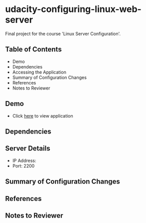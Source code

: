 # udacity-configuring-linux-web-server
Final project for the course 'Linux Server Configuration'.

## Table of Contents
- Demo
- Dependencies
- Accessing the Application
- Summary of Configuration Changes
- References 
- Notes to Reviewer

## Demo
- Click [here]('http://testtestest.com') to view application

## Dependencies

## Server Details

- IP Address: <Write IP Address Here>
- Port: 2200

## Summary of Configuration Changes

## References

## Notes to Reviewer


